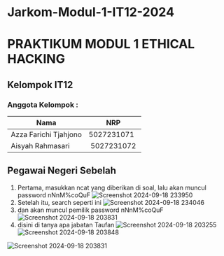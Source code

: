 # Jarkom-Modul-1-IT12-2024

# PRAKTIKUM MODUL 1 ETHICAL HACKING
## Kelompok IT12
### Anggota Kelompok :
|             Nama              |     NRP    |
|-------------------------------|------------|
| Azza Farichi Tjahjono         | 5027231071 |
| Aisyah Rahmasari              | 5027231072 |




## Pegawai Negeri Sebelah

1. Pertama, masukkan ncat yang diberikan di soal, lalu akan muncul password nNnM%coQuF
   ![Screenshot 2024-09-18 233950](https://github.com/user-attachments/assets/46748b38-8555-4008-b217-78542ddfb7fe)
2. Setelah itu, search seperti ini
   ![Screenshot 2024-09-18 234046](https://github.com/user-attachments/assets/27b0b312-631d-4097-826e-11de24e991b8)
3. dan akan muncul pemilik password nNnM%coQuF
   ![Screenshot 2024-09-18 203831](https://github.com/user-attachments/assets/cfce1876-3bcc-43a2-aa7d-94e503247503)
5. disini di tanya apa jabatan Taufan
   ![Screenshot 2024-09-18 203255](https://github.com/user-attachments/assets/d2bbc310-6a67-4876-8070-8de6080854bf)
   ![Screenshot 2024-09-18 203848](https://github.com/user-attachments/assets/6bb29f1e-9467-4bf9-accc-0bf2df0e88e9)

   



   
![Screenshot 2024-09-18 203831](https://github.com/user-attachments/assets/03854ea6-a18d-4cad-908c-33bf43f68e8d)


